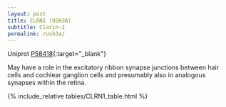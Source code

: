 ```yaml
---
layout: post
title: CLRN1 (USH3A)
subtitle: Clarin-1
permalink: /ush3a/
---
```



Uniprot [P58418](http://www.uniprot.org/uniprot/P58418){:target="_blank"}

May have a role in the excitatory ribbon synapse junctions between hair 
cells and cochlear ganglion cells and presumably also in analogous synapses within the retina.


{% include_relative tables/CLRN1_table.html %}

